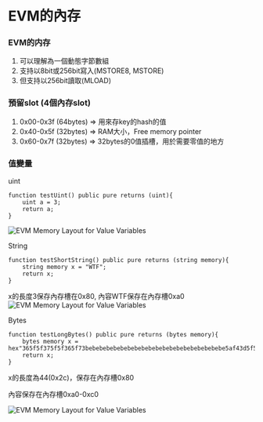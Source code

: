 # EVM的內存

### EVM的内存
1. 可以理解為一個動態字節數組
2. 支持以8bit或256bit寫入(MSTORE8, MSTORE)
3. 但支持以256bit讀取(MLOAD)

### 預留slot (4個內存slot)
1. 0x00-0x3f (64bytes) => 用來存key的hash的值
2. 0x40-0x5f (32bytes) => RAM大小，Free memory pointer
3. 0x60-0x7f (32bytes) => 32bytes的0值插槽，用於需要零值的地方

### 值變量
uint
```
function testUint() public pure returns (uint){
    uint a = 3;
    return a;
}
```

![EVM Memory Layout for Value Variables](https://github.com/WTFAcademy/WTF-Solidity-Internals/raw/master/tutorials/04_MemoryLayout/img/4-2.png)

String 


```
function testShortString() public pure returns (string memory){
    string memory x = "WTF";
    return x;
}
```
x的長度3保存內存槽在0x80, 內容WTF保存在內存槽0xa0 
![EVM Memory Layout for Value Variables](https://github.com/WTFAcademy/WTF-Solidity-Internals/raw/master/tutorials/04_MemoryLayout/img/4-5.png)

Bytes 



```
function testLongBytes() public pure returns (bytes memory){
    bytes memory x = hex"365f5f375f5f365f73bebebebebebebebebebebebebebebebebebebebe5af43d5f5f3e5f3d91602a57fd5bf3";
    return x;
}
```
x的長度為44(0x2c)，保存在內存槽0x80 

內容保存在內存槽0xa0-0xc0 

![EVM Memory Layout for Value Variables](https://github.com/WTFAcademy/WTF-Solidity-Internals/raw/master/tutorials/04_MemoryLayout/img/4-6.png)
